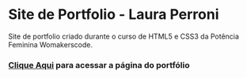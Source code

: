 # Site de Portfolio - Laura Perroni
Site de portfolio criado durante o curso de HTML5 e CSS3 da Potência Feminina Womakerscode.

### [Clique Aqui](https://lauraperroni.github.io/site-portfolio-curso/) para acessar a página do portfólio
